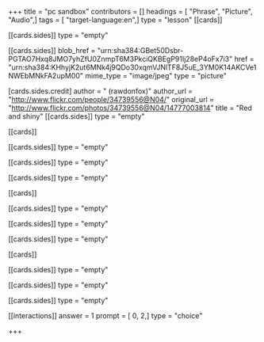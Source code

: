 +++
title = "pc sandbox"
contributors = []
headings = [ "Phrase", "Picture", "Audio",]
tags = [ "target-language:en",]
type = "lesson"
[[cards]]

[[cards.sides]]
type = "empty"

[[cards.sides]]
blob_href = "urn:sha384:GBet50Dsbr-PGTAO7Hxq8JMO7yhZfU0ZnmpT6M3PkciQKBEgP91Ij28eP4oFx7i3"
href = "urn:sha384:KHhyjK2ut6MNk4j9QDo30xqmVJNlTF8J5uE_3YM0K14AKCVe1NWEbMNkFA2upM00"
mime_type = "image/jpeg"
type = "picture"

[cards.sides.credit]
author = " (rawdonfox)"
author_url = "http://www.flickr.com/people/34739556@N04/"
original_url = "http://www.flickr.com/photos/34739556@N04/14777003814"
title = "Red and shiny"
[[cards.sides]]
type = "empty"

[[cards]]

[[cards.sides]]
type = "empty"

[[cards.sides]]
type = "empty"

[[cards.sides]]
type = "empty"

[[cards]]

[[cards.sides]]
type = "empty"

[[cards.sides]]
type = "empty"

[[cards.sides]]
type = "empty"

[[cards]]

[[cards.sides]]
type = "empty"

[[cards.sides]]
type = "empty"

[[cards.sides]]
type = "empty"

[[interactions]]
answer = 1
prompt = [ 0, 2,]
type = "choice"

+++
